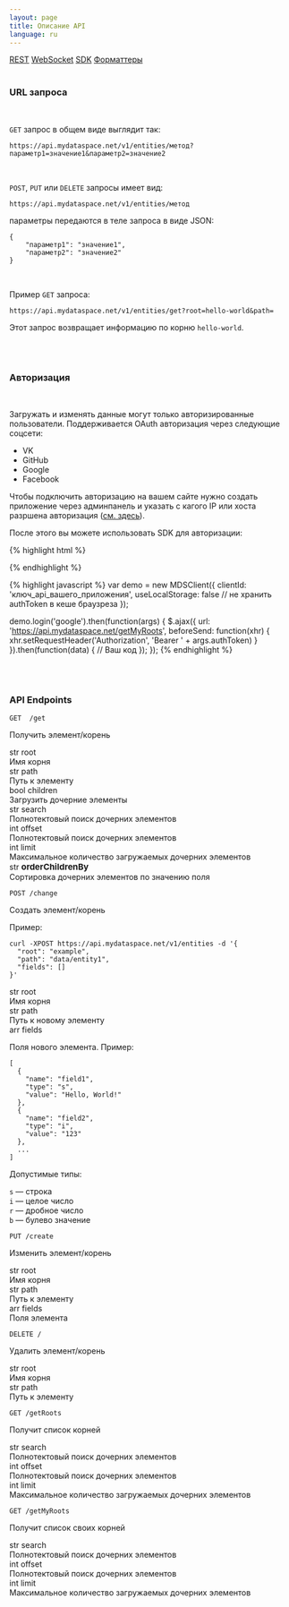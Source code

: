 ```yaml
---
layout: page
title: Описание API
language: ru
---
```


<div class="page-tab-list">
    <a href="/ru/docs/client-api" class="page-tab page-tab--active">REST</a>
    <a href="/ru/docs/client-api/websocket" class="page-tab">WebSocket</a>
    <a href="/ru/docs/client-api/sdk" class="page-tab">SDK</a>
    <a href="/ru/docs/client-api/formatters" class="page-tab">Форматтеры</a>
</div>

<br>

### URL запроса

<br>

```GET``` запрос в общем виде выглядит так:

```
https://api.mydataspace.net/v1/entities/метод?параметр1=значение1&параметр2=значение2
```

<br>

```POST```, ```PUT``` или ```DELETE``` запросы имеет вид:

```
https://api.mydataspace.net/v1/entities/метод
```

параметры передаются в теле запроса в виде JSON:

```
{
    "параметр1": "значение1",
    "параметр2": "значение2"
}
```

<br>

Пример ```GET``` запроса:

```
https://api.mydataspace.net/v1/entities/get?root=hello-world&path=
```

Этот запрос возвращает информацию по корню ```hello-world```.

<br>
<br>

### Авторизация

<br>

Загружать и изменять данные могут только авторизированные пользователи. Поддерживается OAuth авторизация через следующие 
соцсети:

* VK
* GitHub
* Google
* Facebook

Чтобы подключить авторизацию на вашем сайте нужно создать приложение через админпанель и указать с 
кагого IP или хоста разршена авторизация ([см. здесь](https://mydataspace.org/ru/docs/backend#docs__apps)).

После этого вы можете использовать SDK для авторизации:

{% highlight html %}
<script src="https://mydataspace.org/js/dist/api-v3.0.js"></script>
{% endhighlight %}

{% highlight javascript %}
var demo = new MDSClient({
  clientId: 'ключ_api_вашего_приложения',
  useLocalStorage: false // не хранить authToken в кеше браузреза
});

demo.login('google').then(function(args) {
  $.ajax({
    url: 'https://api.mydataspace.net/getMyRoots',
    beforeSend: function(xhr) { xhr.setRequestHeader('Authorization', 'Bearer ' + args.authToken) }
  }).then(function(data) {
    // Ваш код
  });
});
{% endhighlight %}

<br>
<br>

### API Endpoints

<section>
  <div class="row">
    <div class="col-md-4">
      <div class="highlighter-rouge">
        <pre class="highlight"><code><span class="highlight__request_type highlight__request_type--get">GET</span>  /get</code></pre>
      </div>
      <p class="feature__subtitle">Получить элемент/корень</p>
      <p></p>
    </div>
    <div class="col-md-8">
      <div class="row">
        <div class="col-md-4">
          <div class="highlighter__var">
            <span class="highlight__var_type highlight__var_type--str">str</span> root
          </div>
        </div>
        <div class="col-md-8">
          Имя корня
        </div>
      </div>
      <div class="row">
        <div class="col-md-4">
          <div class="highlighter__var">
            <span class="highlight__var_type highlight__var_type--str">str</span> path
          </div>
        </div>
        <div class="col-md-8">
          Путь к элементу
        </div>
      </div>
      <div class="row">
        <div class="col-md-4">
          <div class="highlighter__var">
            <span class="highlight__var_type highlight__var_type--bool">bool</span> children
          </div>
        </div>
        <div class="col-md-8">
          Загрузить дочерние элементы
        </div>
      </div>
      <div class="row">
        <div class="col-md-4">
          <div class="highlighter__var">
            <span class="highlight__var_type highlight__var_type--str">str</span> search
          </div>
        </div>
        <div class="col-md-8">
          Полнотектовый поиск дочерних элементов
        </div>
      </div>
      <div class="row">
        <div class="col-md-4">
          <div class="highlighter__var">
            <span class="highlight__var_type highlight__var_type--int">int</span> offset
          </div>
        </div>
        <div class="col-md-8">
          Полнотектовый поиск дочерних элементов
        </div>
      </div>
      <div class="row">
        <div class="col-md-4">
          <div class="highlighter__var">
            <span class="highlight__var_type highlight__var_type--int">int</span> limit
          </div>
        </div>
        <div class="col-md-8">
          Максимальное количество загружаемых дочерних элементов
        </div>
      </div>
      <div class="row">
        <div class="col-md-4">
          <div class="highlighter__var">
            <span class="highlight__var_type highlight__var_type--str">str</span> <span style="font-size: 15px; font-weight: bold;">orderChildrenBy</span>
          </div>
        </div>
        <div class="col-md-8">
          Сортировка дочерних элементов по значению поля
        </div>
      </div>
    </div>
  </div>
</section>
<section class="page__section">
  <div class="row">
    <div class="col-md-4">
      <div class="highlighter-rouge">
        <pre class="highlight"><code><span class="highlight__request_type highlight__request_type--post">POST</span> /change</code></pre>
      </div>
      <p class="feature__subtitle">Создать элемент/корень</p>
      <p>Пример:</p>
      <div class="highlighter-rouge">
        <pre class="highlight highlight--example"><code>curl -XPOST https://api.mydataspace.net/v1/entities -d '{
  "root": "example",
  "path": "data/entity1",
  "fields": []
}'
</code></pre></div>
    </div>
    <div class="col-md-8">
      <div class="row">
        <div class="col-md-4">
          <div class="highlighter__var">
            <span class="highlight__var_type highlight__var_type--str">str</span> root
          </div>
        </div>
        <div class="col-md-8">
          Имя корня
        </div>
      </div>
      <div class="row">
        <div class="col-md-4">
          <div class="highlighter__var">
            <span class="highlight__var_type highlight__var_type--str">str</span> path
          </div>
        </div>
        <div class="col-md-8">
            Путь к новому элементу
        </div>
      </div>
      <div class="row">
        <div class="col-md-4">
          <div class="highlighter__var">
            <span class="highlight__var_type highlight__var_type--str">arr</span> fields
          </div>
        </div>
        <div class="col-md-8">
            <p>Поля нового элемента. Пример:</p>
            <div class="highlighter-rouge">
              <pre class="highlight highlight--example"><code>[
  {
    "name": "field1",
    "type": "s",
    "value": "Hello, World!"
  },
  {
    "name": "field2",
    "type": "i",
    "value": "123"
  },
  ...
]
</code></pre></div>
            <p>
                Допустимые типы:
            </p>
            <p>
                <div><code>s</code> &mdash; строка</div>
                <div><code>i</code> &mdash; целое число</div>
                <div><code>r</code> &mdash; дробное число</div>
                <div><code>b</code> &mdash; булево значение</div>
            </p>
        </div>
      </div>
    </div>
  </div>
</section>
<section class="page__section">
  <div class="row">
    <div class="col-md-4">
      <div class="highlighter-rouge">
        <pre class="highlight"><code><span class="highlight__request_type highlight__request_type--put">PUT</span> /create</code></pre>
      </div>
      <p class="feature__subtitle">Изменить элемент/корень</p>
      <p></p>
    </div>
    <div class="col-md-8">
      <div class="row">
        <div class="col-md-4">
          <div class="highlighter__var">
            <span class="highlight__var_type highlight__var_type--str">str</span> root
          </div>
        </div>
        <div class="col-md-8">
          Имя корня
        </div>
      </div>
      <div class="row">
        <div class="col-md-4">
          <div class="highlighter__var">
            <span class="highlight__var_type highlight__var_type--str">str</span> path
          </div>
        </div>
        <div class="col-md-8">
            Путь к элементу
        </div>
      </div>
      <div class="row">
        <div class="col-md-4">
          <div class="highlighter__var">
            <span class="highlight__var_type highlight__var_type--str">arr</span> fields
          </div>
        </div>
        <div class="col-md-8">
            Поля элемента
        </div>
      </div>
    </div>
  </div>
</section>

<section class="page__section">
  <div class="row">
    <div class="col-md-4">
      <div class="highlighter-rouge">
        <pre class="highlight"><code><span class="highlight__request_type highlight__request_type--delete">DELETE</span> /</code></pre>
      </div>
      <p class="feature__subtitle">Удалить элемент/корень</p>
      <p></p>
    </div>
    <div class="col-md-8">
      <div class="row">
        <div class="col-md-4">
          <div class="highlighter__var">
            <span class="highlight__var_type highlight__var_type--str">str</span> root
          </div>
        </div>
        <div class="col-md-8">
          Имя корня
        </div>
      </div>
      <div class="row">
        <div class="col-md-4">
          <div class="highlighter__var">
            <span class="highlight__var_type highlight__var_type--str">str</span> path
          </div>
        </div>
        <div class="col-md-8">
            Путь к элементу
        </div>
      </div>
    </div>
  </div>
</section>

<section class="page__section">
  <div class="row">
    <div class="col-md-4">
      <div class="highlighter-rouge">
        <pre class="highlight"><code><span class="highlight__request_type highlight__request_type--get">GET</span> /getRoots</code></pre>
      </div>
      <p class="feature__subtitle">Получит список корней</p>
      <p></p>
    </div>
    <div class="col-md-8">
      <div class="row">
        <div class="col-md-4">
          <div class="highlighter__var">
            <span class="highlight__var_type highlight__var_type--str">str</span> search
          </div>
        </div>
        <div class="col-md-8">
          Полнотектовый поиск дочерних элементов
        </div>
      </div>
      <div class="row">
        <div class="col-md-4">
          <div class="highlighter__var">
            <span class="highlight__var_type highlight__var_type--int">int</span> offset
          </div>
        </div>
        <div class="col-md-8">
          Полнотектовый поиск дочерних элементов
        </div>
      </div>
      <div class="row">
        <div class="col-md-4">
          <div class="highlighter__var">
            <span class="highlight__var_type highlight__var_type--int">int</span> limit
          </div>
        </div>
        <div class="col-md-8">
          Максимальное количество загружаемых дочерних элементов
        </div>
      </div>
    </div>
  </div>
</section>

<section class="page__section">
  <div class="row">
    <div class="col-md-4">
      <div class="highlighter-rouge">
        <pre class="highlight"><code><span class="highlight__request_type highlight__request_type--get">GET</span> /getMyRoots</code></pre>
      </div>
      <p class="feature__subtitle">Получит список своих корней</p>
      <p></p>
    </div>
    <div class="col-md-8">
      <div class="row">
        <div class="col-md-4">
          <div class="highlighter__var">
            <span class="highlight__var_type highlight__var_type--str">str</span> search
          </div>
        </div>
        <div class="col-md-8">
          Полнотектовый поиск дочерних элементов
        </div>
      </div>
      <div class="row">
        <div class="col-md-4">
          <div class="highlighter__var">
            <span class="highlight__var_type highlight__var_type--int">int</span> offset
          </div>
        </div>
        <div class="col-md-8">
          Полнотектовый поиск дочерних элементов
        </div>
      </div>
      <div class="row">
        <div class="col-md-4">
          <div class="highlighter__var">
            <span class="highlight__var_type highlight__var_type--int">int</span> limit
          </div>
        </div>
        <div class="col-md-8">
          Максимальное количество загружаемых дочерних элементов
        </div>
      </div>
    </div>
  </div>
</section>
